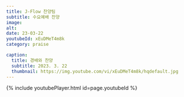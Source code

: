 ```yaml
---
title: J-Flow 찬양팀
subtitle: 수요예배 찬양
image:
alt:
date: 23-03-22
youtubeId: xEuDMeT4m8k
category: praise

caption:
  title: 경배와 찬양
  subtitle: 2023. 3. 22
  thumbnail: https://img.youtube.com/vi/xEuDMeT4m8k/hqdefault.jpg
---
```


{% include youtubePlayer.html id=page.youtubeId %}
